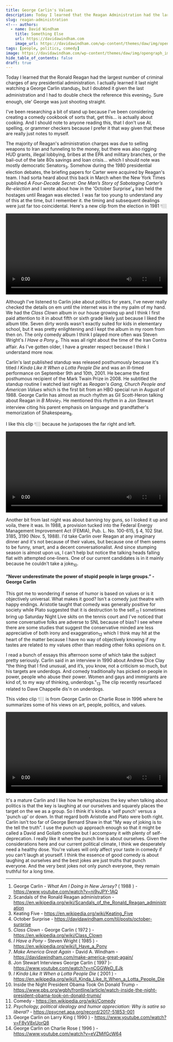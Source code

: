 ```yaml
---
title: George Carlin's Values
description: Today I learned that the Reagan Administration had the largest number of criminal charges of any president.
slug: reagan-administration
<!--- authors:
  - name: David Windham
    title: Something Else
    url: https://davidawindham.com
    image_url: https://davidawindham.com/wp-content/themes/daw/img/opengraph_image.jpg -->
tags: [people, politics, comedy]
image: https://davidawindham.com/wp-content/themes/daw/img/opengraph_image.jpg
hide_table_of_contents: false
draft: true
---
```


Today I learned that the Ronald Reagan had the largest number of criminal charges of any presidential administration. I actually learned it last night watching a George Carlin standup<sub>1</sub>, but I doubted it given the last administration and I had to double check the reference this evening<sub>2</sub>. Sure enough, ole' George was just shooting straight.

<!--truncate-->

I've been researching a bit of stand up because I've been considering creating a comedy cookbook of sorts that, get this... is actually about cooking. And I should note to anyone reading this, that I don't use AI, spelling, or grammer checkers because I prefer it that way given that these are really just notes to myself.

The majority of Reagan's administration charges was due to selling weapons to Iran and funneling to the money, but there was also rigging HUD grants, illegal lobbying, bribes at the EPA and military branches, or the bail-out of the late 80s savings and loan crisis... which I should note was mostly democratic Senators<sub>3</sub>. Somehow during the 1980 presidential election debates, the briefing papers for Carter were acquired by Reagan's team. I had sorta heard about this back in March when the New York Times published _A Four-Decade Secret: One Man’s Story of Sabotaging Carter’s Re-election_ and I wrote about how in the 'October Surprise'<sub>4</sub> Iran held the hostages until Reagan was elected. I was far too young to understand any of this at the time, but I remember it. the timing and subsequent dealings were just far too coincidental. Here's a new clip from the election in 1981 👇🏼

<video src="https://davidawindham.com/media/iran-hostage.mp4" width="100%" controls="controls">
</video>

Although I've listened to Carlin joke about politics for years, I've never really checked the details on em until the internet was in the my palm of my hand. We had the _Class Clown_ album in our house growing up and I think I first paid attention to it in about fifth or sixth grade likely just because I liked the album title. Seven dirty words wasn't exactly suited for kids in elementary school, but it was pretty enlightening and I kept the album in my room from then on. The only comedy album I think I played more often was Steven Wright's _I Have a Pony_ <sub>6</sub>. This was all right about the time of the Iran Contra affair.  As I've gotten older, I have a greater respect because I think I understand more now.

Carlin's last published standup was released posthumously because it's titled _I Kinda Like It When a Lotta People Die_ and was an ill-timed performance on September 9th and 10th, 2001. He became the first posthumous recipient of the Mark Twain Prize in 2008. He subtitled the standup routine I watched last night as _Reagan's Gang, Church People and American Values_ which is the first bit from an HBO special run in August of 1988. George Carlin has almost as much rhythm as Gil Scott-Heron talking about Reagan in _B Movie_<sub>7</sub>. He mentioned this rhythm in a Jon Stewart interview citing his parent emphasis on language and grandfather's memorization of Shakespeare<sub>8</sub>. 

I like this clip 👇🏼 because he juxtaposes the far right and left. 

<video src="https://davidawindham.com/media/carlin-reagan.mp4" width="100%" controls="controls">
</video>


Another bit from last night was about banning toy guns, so I looked it up and voila, there it was. In 1988, a provision tucked into the Federal Energy Management Improvement Act (FEMIA), Pub. L. No. 100-615, § 4, 102 Stat. 3185, 3190 (Nov. 5, 1988). I'd take Carlin over Reagan at any imaginary dinner and it's not because of their values, but because one of them seems to be funny, smart, and a decent conversationalist. And since stumping season is almost upon us, I can't help but notice the talking heads falling flat with attempted one-liners. One of our current candidates is in it mainly because he couldn't take a joke<sub>10</sub>.

#### “Never underestimate the power of stupid people in large groups.” - George Carlin

This got me to wondering if sense of humor is based on values or is it objectively universal. What makes it good? Isn't a comedy just theatre with happy endings. Aristotle taught that comedy was generally positive for society while Plato suggested that it is destruction to the self.<sub>11</sub> I sometimes bring up Saturday Night Live skits on the tennis court and I've noticed that some conversative folks are adverse to SNL because of bias? I see where there are some studies that suggest the conservative minded are less appreciative of both irony and exaggeration<sub>12</sub> which I think may hit at the heart of the matter because I have no way of objectively knowing if my tastes are related to my values other than reading other folks opinions on it. 

I read a bunch of essays this afternoon some of which take the subject pretty seriously. Carlin said in an interview in 1990 about Andrew Dice Clay “the thing that I find unusual, and it’s, you know, not a criticism so much, but his targets are underdogs. And comedy traditionally has picked on people in power, people who abuse their power. Women and gays and immigrants are kind of, to my way of thinking, underdogs."<sub>13</sub> The clip recently resurfaced related to Dave Chappelle dis'n on underdogs. 

This video clip 👇🏼 is from George Carlin on Charlie Rose in 1996 where he summarizes some of his views on art, people, politics, and values.  

<video src="https://davidawindham.com/media/carlin-rose.mp4" width="100%" controls="controls">
</video>

It's a mature Carlin and I like how he emphasizes the key when talking about politics is that the key is laughing at our ourselves and squarely places the target on the we as a group. So I think it's kinda a 'self punch' versus a 'punch up' or down.  In that regard both Aristotle and Plato were both right. Carlin isn't too far of George Bernard Shaw in that "My way of joking is to the tell the truth".  I use the punch up approach enough so that it might be called a David and Goliath complex but I accompany it with plenty of self-deprecation. I really like it when the punch line is about ourselves. Given the considerations here and our current political climate, I think we desperately need a healthy dose. You're values will only affect your taste in comedy if you can't laugh at yourself. I think the essence of good comedy is about laughing at ourselves and the best jokes are just truths that punch everyone. And the very best jokes not only punch everyone, they remain truthful for a long time.

---

1. George Carlin - _What Am I Doing in New Jersey?_ ( 1988 ) - <https://www.youtube.com/watch?v=ni9vJPY-1AQ>
2. Scandals of the Ronald Reagan administration - <https://en.wikipedia.org/wiki/Scandals_of_the_Ronald_Reagan_administration>
3. Keating Five - <https://en.wikipedia.org/wiki/Keating_Five>
4. October Surprise - <https://davidawindham.com/til/posts/october-surprise>
5. _Class Clown_ - George Carlin ( 1972 ) - <https://en.wikipedia.org/wiki/Class_Clown>
6. _I Have a Pony_ - Steven Wright ( 1985 ) - <https://en.wikipedia.org/wiki/I_Have_a_Pony>
7. _Make America Great Again_ - David A. Windham - <https://davidawindham.com/make-america-great-again/>
8. Jon Stewart Interviews George Carlin ( 1997 )- <https://www.youtube.com/watch?v=nCGGWeD_EJk>
9. _I Kinda Like It When a Lotta People Die_ ( 2001 ) - <https://en.wikipedia.org/wiki/I_Kinda_Like_It_When_a_Lotta_People_Die>
10. Inside the Night President Obama Took On Donald Trump - <https://www.pbs.org/wgbh/frontline/article/watch-inside-the-night-president-obama-took-on-donald-trump/>
11. Comedy - <https://en.wikipedia.org/wiki/Comedy>
12. _Psychology, political idealogy and humor appreciation: Why is satire so liberal?_ - <https://psycnet.apa.org/record/2017-51853-001>
13. George Carlin on Larry King ( 1990 ) - <https://www.youtube.com/watch?v=F8yV8xUorQ8>
14. George Carlin on Charlie Rose ( 1996 ) - <https://www.youtube.com/watch?v=eVZMifGcW64>
